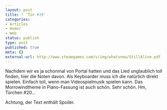 ```yaml
---
layout: post
title: ! 'Tür #19'
categories:
- Articles
- Humor
- Web
status: publish
type: post
published: true
meta: {}
external-url: http://www.steamgames.com/v/img/whatsnew/StillAlive.pdf
---
```

Nachdem wir es ja schonmal von Portal hatten und das Lied unglaublich toll finden, hier die Noten davon. Als Keyboarder muss ich die natürlich direkt spielen. Einfach toll, wenn man Videospielmusik spielen kann. Das Morrowindtheme in Piano-Fassung ist auch schön. Sehr schön. Hm, Türchen #20...

Achtung, der Text enthält Spoiler.


